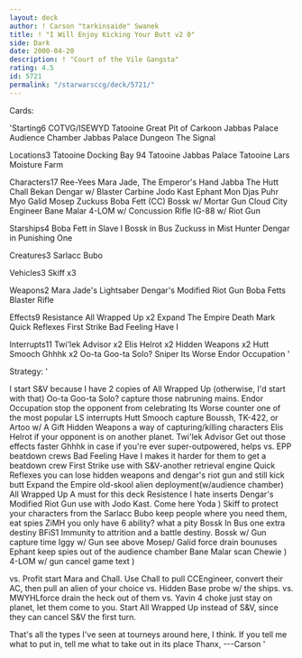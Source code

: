 ```yaml
---
layout: deck
author: ! Carson "tarkinsaide" Swanek
title: ! "I Will Enjoy Kicking Your Butt v2 0"
side: Dark
date: 2000-04-20
description: ! "Court of the Vile Gangsta"
rating: 4.5
id: 5721
permalink: "/starwarsccg/deck/5721/"
---
```

Cards: 

'Starting6
COTVG/ISEWYD
Tatooine Great Pit of Carkoon
Jabbas Palace Audience Chamber
Jabbas Palace Dungeon
The Signal

Locations3
Tatooine Docking Bay 94
Tatooine Jabbas Palace
Tatooine Lars Moisture Farm

Characters17
Ree-Yees
Mara Jade, The Emperor's Hand
Jabba The Hutt
Chall Bekan
Dengar w/ Blaster Carbine
Jodo Kast
Ephant Mon
Djas Puhr
Myo
Galid
Mosep
Zuckuss
Boba Fett (CC)
Bossk w/ Mortar Gun
Cloud City Engineer
Bane Malar
4-LOM w/ Concussion Rifle
IG-88 w/ Riot Gun

Starships4
Boba Fett in Slave I
Bossk in Bus
Zuckuss in Mist Hunter
Dengar in Punishing One

Creatures3
Sarlacc
Bubo

Vehicles3
Skiff x3

Weapons2
Mara Jade's Lightsaber
Dengar's Modified Riot Gun
Boba Fetts Blaster Rifle

Effects9
Resistance
All Wrapped Up x2
Expand The Empire
Death Mark
Quick Reflexes
First Strike
Bad Feeling Have I

Interrupts11
Twi'lek Advisor x2
Elis Helrot x2
Hidden Weapons x2
Hutt Smooch
Ghhhk x2
Oo-ta Goo-ta Solo?
Sniper
Its Worse
Endor Occupation
'

Strategy: '

I start S&V because I have 2 copies of All Wrapped Up (otherwise, I'd start with that)
Oo-ta Goo-ta Solo? capture those nabruning mains.
Endor Occupation stop the opponent from celebrating
Its Worse counter one of the most popular LS interrupts
Hutt Smooch capture Boussh, TK-422, or Artoo w/ A Gift
Hidden Weapons a way of capturing/killing characters
Elis Helrot if your opponent is on another planet.
Twi'lek Advisor Get out those effects faster
Ghhhk in case if you're ever super-outpowered, helps vs. EPP beatdown crews
Bad Feeling Have I makes it harder for them to get a beatdown crew
First Strike use with S&V-another retrieval engine
Quick Reflexes you can lose hidden weapons and dengar's riot gun and still kick butt
Expand the Empire old-skool alien deployment(w/audience chamber)
All Wrapped Up A must for this deck
Resistence I hate inserts
Dengar's Modified Riot Gun use with Jodo Kast. Come here Yoda )
Skiff to protect your characters from the Sarlacc
Bubo keep people where you need them, eat spies
ZiMH you only have 6 ability? what a pity
Bossk In Bus one extra destiny
BFiS1 Immunity to attrition and a battle destiny.
Bossk w/ Gun capture time
Iggy w/ Gun see above
Mosep/ Galid force drain bounuses
Ephant keep spies out of the audience chamber
Bane Malar scan Chewie )
4-LOM w/ gun cancel game text )

vs. Profit start Mara and Chall. Use Chall to pull CCEngineer, convert their AC, then pull an alien of your choice
vs. Hidden Base probe w/ the ships.
vs. MWYHLforce drain the heck out of them
vs. Yavin 4 choke just stay on planet, let them come to you.  Start All Wrapped Up instead of S&V, since they can cancel S&V the first turn.

That's all the types I've seen at tourneys around here, I think.
If you tell me what to put in, tell me what to take out in its place
Thanx,
---Carson    '

